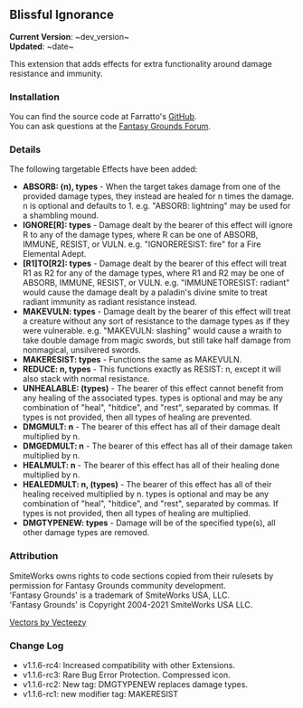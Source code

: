 ## Blissful Ignorance

**Current Version**: ~dev_version~ \
**Updated**: ~date~

This extension that adds effects for extra functionality around damage resistance and immunity.

### Installation

You can find the source code at Farratto's [GitHub](https://github.com/Farratto/BlissfulIgnorance/releases). \
You can ask questions at the [Fantasy Grounds Forum](https://www.fantasygrounds.com/forums/showthread.php?71891-5E-Blissful-Ignorance).

### Details

The following targetable Effects have been added:
* **ABSORB: (n), types** - When the target takes damage from one of the provided damage types, they instead are healed for n times the damage. n is optional and defaults to 1. e.g. "ABSORB: lightning" may be used for a shambling mound.
* **IGNORE[R]: types** - Damage dealt by the bearer of this effect will ignore R to any of the damage types, where R can be one of ABSORB, IMMUNE, RESIST, or VULN. e.g. "IGNORERESIST: fire" for a Fire Elemental Adept.
* **[R1]TO[R2]: types** - Damage dealt by the bearer of this effect will treat R1 as R2 for any of the damage types, where R1 and R2 may be one of ABSORB, IMMUNE, RESIST, or VULN. e.g. "IMMUNETORESIST: radiant" would cause the damage dealt by a paladin's divine smite to treat radiant immunity as radiant resistance instead.
* **MAKEVULN: types** - Damage dealt by the bearer of this effect will treat a creature without any sort of resistance to the damage types as if they were vulnerable. e.g. "MAKEVULN: slashing" would cause a wraith to take double damage from magic swords, but still take half damage from nonmagical, unsilvered swords.
* **MAKERESIST: types** - Functions the same as MAKEVULN.
* **REDUCE: n, types** - This functions exactly as RESIST: n, except it will also stack with normal resistance.
* **UNHEALABLE: (types)** - The bearer of this effect cannot benefit from any healing of the associated types. types is optional and may be any combination of "heal", "hitdice", and "rest", separated by commas. If types is not provided, then all types of healing are prevented.
* **DMGMULT: n** - The bearer of this effect has all of their damage dealt multiplied by n.
* **DMGEDMULT: n** - The bearer of this effect has all of their damage taken multiplied by n.
* **HEALMULT: n** - The bearer of this effect has all of their healing done multiplied by n.
* **HEALEDMULT: n, (types)** - The bearer of this effect has all of their healing received multiplied by n. types is optional and may be any combination of "heal", "hitdice", and "rest", separated by commas. If types is not provided, then all types of healing are multiplied.
* **DMGTYPENEW: types** - Damage will be of the specified type(s), all other damage types are removed.

### Attribution

SmiteWorks owns rights to code sections copied from their rulesets by permission for Fantasy Grounds community development. \
'Fantasy Grounds' is a trademark of SmiteWorks USA, LLC. \
'Fantasy Grounds' is Copyright 2004-2021 SmiteWorks USA LLC.

<a href="https://www.vecteezy.com/">Vectors by Vecteezy</a>

### Change Log

* v1.1.6-rc4: Increased compatibility with other Extensions.
* v1.1.6-rc3: Rare Bug Error Protection. Compressed icon.
* v1.1.6-rc2: New tag: DMGTYPENEW replaces damage types.
* v1.1.6-rc1: new modifier tag: MAKERESIST